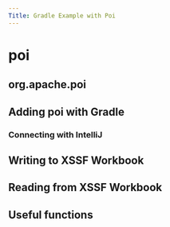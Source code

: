 ```yaml
---
Title: Gradle Example with Poi
---
```


# poi

## org.apache.poi

## Adding poi with Gradle

### Connecting with IntelliJ

## Writing to XSSF Workbook

## Reading from XSSF Workbook

## Useful functions